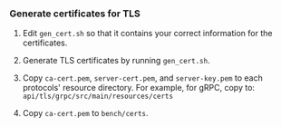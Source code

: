 ### Generate certificates for TLS

1. Edit `gen_cert.sh` so that it contains your correct information for the certificates.

2. Generate TLS certificates by running  `gen_cert.sh`.

3. Copy `ca-cert.pem`, `server-cert.pem`, and `server-key.pem` to each protocols' resource directory. For example, for gRPC, copy to:
`api/tls/grpc/src/main/resources/certs`

4. Copy `ca-cert.pem` to `bench/certs`.
